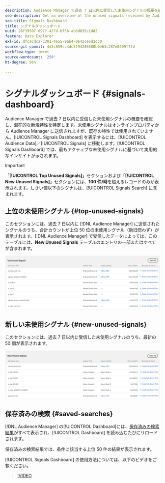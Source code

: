 ```yaml
---
description: Audience Manager で過去 7 日以内に受信した未使用シグナルの概要を確認し、潜在的な新規特性を特定します。未使用シグナルはオンラインプロパティから Audience Manager に送信されますが、既存の特性では使用されていません。シグナルダッシュボードを表示するには、Audience Data／Signals を開きます。シグナルダッシュボードでは、最もアクティブな未使用シグナルに基づいて実用的なインサイトが示されます。
seo-description: Get an overview of the unused signals received by Audience Manager in the past 7 days and identify potential new traits. Unused signals reach Audience Manager from your online properties, but are not used in any of your existing traits. To view the Signals Dashboard, go to Audience Data > Signals. The Signals Dashboard shows you actionable insights based on your most active unused signals.
seo-title: Signals Dashboard
title: シグナルダッシュボード
uuid: 26f39507-097f-427d-bf5b-ab6d035c1dd2
feature: Data Explorer
exl-id: dfcacdca-c301-4655-9ab4-0642ce6d1cc0
source-git-commit: 4d3c859cc4dc5294286680b0e63c287e0409f7fd
workflow-type: tm+mt
source-wordcount: '250'
ht-degree: 96%

---
```


# シグナルダッシュボード {#signals-dashboard}

Audience Manager で過去 7 日以内に受信した未使用シグナルの概要を確認し、潜在的な新規特性を特定します。未使用シグナルはオンラインプロパティから Audience Manager に送信されますが、既存の特性では使用されていません。[!UICONTROL Signals Dashboard] を表示するには、[!UICONTROL Audience Data]／[!UICONTROL Signals] に移動します。[!UICONTROL Signals Dashboard] では、最もアクティブな未使用シグナルに基づいて実用的なインサイトが示されます。

>[!IMPORTANT]
>
>「**[!UICONTROL Top Unused Signals]**」セクションおよび「**[!UICONTROL New Unused Signals]**」セクションには、**100 件/時**&#x200B;を超えるレコードのみが表示されます。しきい値以下のシグナルは、[!UICONTROL Signals Search] に含まれます。

## 上位の未使用シグナル {#top-unused-signals}

このセクションには、過去 7 日以内に [!DNL Audience Manager] に送信されたシグナルのうち、合計カウントが上位 50 位の未使用シグナル（新旧問わず）が表示されます。[!DNL Audience Manager] で受信したデータによっては、このテーブルには、**New Unused Signals** テーブルのエントリの一部またはすべてが含まれます。

![](assets/signals-top-unused.png)

## 新しい未使用シグナル {#new-unused-signals}

このセクションには、過去 7 日以内に受信した未使用シグナルのうち、最新の 50 個が表示されます。

![](assets/signals-new-unused.png)

## 保存済みの検索 {#saved-searches}

[!DNL Audience Manager] の[!UICONTROL Dashboard]には、[保存済みの検索結果](../../features/data-explorer/data-explorer-signals-search/data-explorer-save-search.md)がすべて表示され、[!UICONTROL Dashboard] を読み込むたびにリロードされます。

保存済みの検索結果では、条件に該当する上位 50 件の結果が表示されます。

[!UICONTROL Signals Dashboard] の使用方法については、以下のビデオをご覧ください。
>[!VIDEO](https://video.tv.adobe.com/v/327523?captions=jpn)
